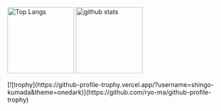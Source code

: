 <p align="left"> 
  <img alt="Top Langs" height="150px" src="https://github-readme-stats.vercel.app/api/top-langs/?username=shingo-kumada&layout=compact&show_icons=true&theme=onedark" />
  <img alt="github stats" height="150px" src="https://github-readme-stats.vercel.app/api?username=shingo-kumada&theme=onedark&show_icons=ture" />
</p>
[![trophy](https://github-profile-trophy.vercel.app/?username=shingo-kumada&theme=onedark)](https://github.com/ryo-ma/github-profile-trophy)


